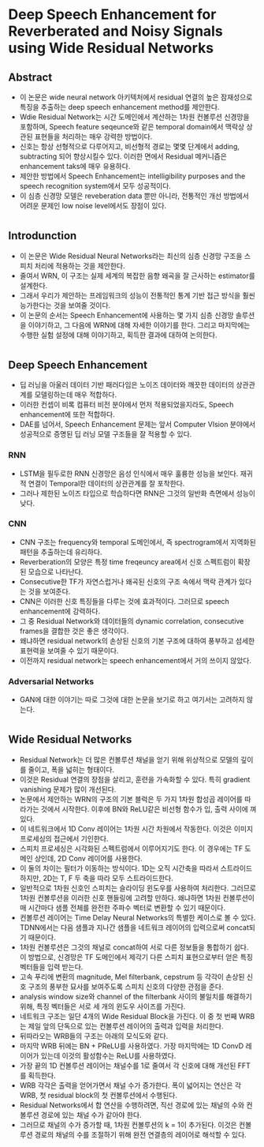 # Deep Speech Enhancement for Reverberated and Noisy Signals using Wide Residual Networks 
## Abstract
- 이 논문은 wide neural network 아키텍처에서 residual 연결의 높은 잠재성으로 특징을 추출하는 deep speech enhancement method를 제안한다. 
- Wdie Residual Network는 시간 도메인에서 계산하는 1차원 컨볼루션 신경망을 포함하며, Speech feature seqeunce와 같은 temporal domain에서 맥락상 상관된 표현들을 처리하는 매우 강력한 방법이다.
- 신호는 항상 선형적으로 다루어지고, 비선형적 경로는 몇몇 단계에서 adding, subtracting 되어 향상시킬수 있다. 이러한 면에서 Residual 메커니즘은 enhancement taks에 매우 유용하다.
- 제안한 방법에서 Speech Enhancement는 intelligibility purposes and the speech recognition system에서 모두 성공적이다.
- 이 심층 신경망 모델은 reveberation data 뿐만 아니라, 전통적인 개선 방법에서 어려운 문제인 low noise level에서도 장점이 있다.
#
## Introdunction
- 이 논문은 Wide Residual Neural Networks라는 최신의 심층 신경망 구조을 스피치 처리에 적용하는 것을 제안한다.
- 줄여서 WRN, 이 구조는 실제 세계의 복잡한 음향 왜곡을 잘 근사하는 estimator를 설계한다.
- 그래서 우리가 제안하는 프레임워크의 성능이 전통적인 통계 기반 접근 방식을 훨씬 능가한다는 것을 보여줄 것이다.
- 이 논문의 순서는 Speech Enhancement에 사용하는 몇 가지 심층 신경망 솔루션을 이야기하고, 그 다음에 WRN에 대해 자세한 이야기를 한다.
그리고 마지막에는 수행한 실험 설정에 대해 이야기하고, 획득한 결과에 대하여 논의한다. 
#
## Deep Speech Enhancement
- 딥 러닝을 아울러 데이터 기반 패러다임은 노이즈 데이터와 깨끗한 데이터의 상관관계를 모델링하는데 매우 적합하다.
- 이러한 컨셉이 비록 컴퓨터 비전 분야에서 먼저 적용되었을지라도, Speech enhancement에 또한 적합하다.
- DAE를 넘어서, Speech Enhancement 문제는 앞서 Computer VIsion 분야에서 성공적으로 증명된 딥 러닝 모델 구조들을 잘 적용할 수 있다.
### RNN
- LSTM을 필두로한 RNN 신경망은 음성 인식에서 매우 훌륭한 성능을 보인다. 재귀적 연결이 Temporal한 데이터의 상관관계를 잘 포착한다.
- 그러나 제한된 노이즈 타입으로 학습하다면 RNN은 그것의 일반화 측면에서 성능이 낮다.
### CNN
- CNN 구조는 frequency와 temporal 도메인에서, 즉 spectrogram에서 지역화된 패턴을 추출하는데 유리하다.
- Reverberation의 모양은 특정 time freqeuncy area에서 신호 스펙트럼이 확장된 모습으로 나타난다. 
- Consecutive한 TF가 자연스럽거나 왜곡된 신호의 구조 속에서 맥락 관계가 있다는 것을 보여준다.
- CNN은 이러한 신호 특징들을 다루는 것에 효과적이다. 그러므로 speech enhancement에 강력하다.
- 그 중 Residual Network와 데이터들의 dynamic correlation, consecutive frames을 결합한 것은 좋은 생각이다.
- 왜냐하면 residual network의 손상된 신호의 기본 구조에 대하여 풍부하고 섬세한 표현력을 보여줄 수 있기 때문이다.
- 이전까지 residual network는 speech enhancement에서 거의 쓰이지 않았다.
### Adversarial Networks
- GAN에 대한 이야기는 따로 그것에 대한 논문을 보기로 하고 여기서는 고려하지 않는다.
#
## Wide Residual Networks
- Residual Network는 더 많은 컨볼루션 채널을 얻기 위해 위상적으로 모델의 깊이를 줄이고, 폭을 넓히는 형태이다.
- 이것은 Residual 연결의 장점을 살리고, 훈련을 가속화할 수 있다. 특히 gradient vanishing 문제가 많이 개선된다.
- 논문에서 제안하는 WRN의 구조의 기본 블럭은 두 가지 1차원 합성곱 레이어를 따라가는 것에서 시작한다.
이후에 BN와 ReLU같은 비선형 함수가 입, 출력 사이에 껴있다. 
- 이 네트워크에서 1D Conv 레이어는 1차원 시간 차원에서 작동한다. 이것은 이미지 프로세싱의 접근에서 기인한다.
- 스피치 프로세싱은 시각화된 스펙트럼에서 이루어지기도 한다. 이 경우에는 TF 도메인 상인데, 2D Conv 레이어를 사용한다.
- 이 둘의 차이는 필터가 이동하는 방식이다. 1D는 오직 시간축을 따라서 스트라이드하지만, 2D는 T, F 두 축을 따라 모두 스트라이드한다.
- 일반적으로 1차원 신호인 스피치는 슬라이딩 윈도우를 사용하여 처리한다. 그러므로 1차원 컨볼루션을 이러한 신호 핸들링에 고려할 만하다.
왜냐하면 1차원 컨볼루션이 매 시간마다 샘플 전체를 완전한 주파수 벡터로 변환할 수 있기 때문이다.
- 컨볼루션 레이어는 Time Delay Neural Networks의 특별한 케이스로 볼 수 있다. TDNN에서는 다음 샘플과 지나간 샘플을 네트워크 레이어의 입력으로써 concat되기 때문이다.
- 1차원 컨볼루션은 그것의 채널로 concat하여 서로 다른 정보들을 통합하기 쉽다. 이 방법으로, 신경망은 TF 도메인에서 제각기 다른 스피치 표현으로부터 얻은 특징 벡터들을 입력 받는다.
- 고속 푸리에 변환의 magnitude, Mel filterbank, cepstrum 등 각각이 손상된 신호 구조의 풍부한 묘사를 보여주도록 스피치 신호의 다양한 관점을 준다.
- analysis window size와 channel of the filterbank 사이의 불일치를 해결하기 위해, 특징 벡터들은 서로 세 개의 윈도우 사이즈를 가진다.
- 네트워크 구조는 일단 4개의 Wide Residual Block을 가진다. 이 중 첫 번째 WRB는 제일 앞의 단독으로 있는 컨볼루션 레이어의 출력과 입력을 처리한다.
- 뒤따라오는 WRB들의 구조는 아래의 모식도와 같다.
- 마지막 WRB 뒤에는 BN + PReLU를 사용하였다. 가장 마지막에는 1D ConvD 레이어가 있는데 이것의 활성함수는 ReLU를 사용하였다.
- 가장 끝의 1D 컨볼루션 레이어는 채널수를 1로 줄여서 각 신호에 대해 개선된 FFT를 획득한다. 
- WRB 각각은 출력을 얻어가면서 채널 수가 증가한다. 폭이 넓어지는 연산은 각 WRB, 첫 residual block의 첫 컨볼루션에서 수행된다.
- Residual Networks에서 합 연산을 수행하려면, 직선 경로에 있는 채널의 수와 컨볼루션 경로에 있는 채널 수가 같아야 한다.
- 그러므로 채널의 수가 증가할 때, 1차원 컨볼루션의 k = 1이 추가된다. 이것은 컨볼루션 경로의 채널의 수를 조절하기 위해 완전 연결층의 레이어로 해석할 수 있다.
